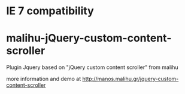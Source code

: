 IE 7 compatibility   
==================
malihu-jQuery-custom-content-scroller
=====================================

Plugin Jquery based on "jQuery custom content scroller" from malihu

more information and demo at http://manos.malihu.gr/jquery-custom-content-scroller

